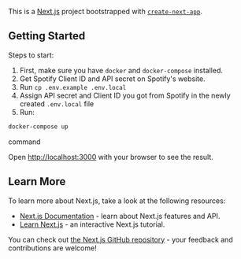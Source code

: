 This is a [Next.js](https://nextjs.org/) project bootstrapped with [`create-next-app`](https://github.com/vercel/next.js/tree/canary/packages/create-next-app).

## Getting Started

Steps to start:

1. First, make sure you have `docker` and `docker-compose` installed.
2. Get Spotify Client ID and API secret on Spotify's website.
3. Run `cp .env.example .env.local`
4. Assign API secret and Client ID you got from Spotify in the newly created `.env.local` file
5. Run:

```bash
docker-compose up
```

command

Open [http://localhost:3000](http://localhost:3000) with your browser to see the result.

## Learn More

To learn more about Next.js, take a look at the following resources:

- [Next.js Documentation](https://nextjs.org/docs) - learn about Next.js features and API.
- [Learn Next.js](https://nextjs.org/learn) - an interactive Next.js tutorial.

You can check out [the Next.js GitHub repository](https://github.com/vercel/next.js/) - your feedback and contributions are welcome!